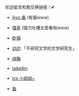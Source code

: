 欢迎留言和我交换链接！💕

* [ikyo 桑](https://inokyo.wordpress.com/) (有猫www)
* [强哥](https://strongbrother.blogspot.com/) (强力吐槽太爱看啦www)
* [卧锦](https://crescendomeow.wordpress.com/)
* [边边](https://rkidaki.space/) 「不研究文学的文学研究生」
* [绯鞠](https://loli.fj.cn/)

* [laike9m](https://laike9m.com/)
* [Ice 小姐姐~](https://lxy2222.github.io/)
* [鱼](https://seviche.cc/)
